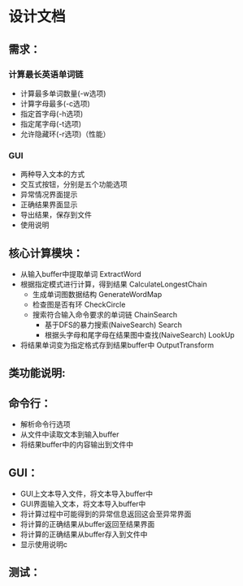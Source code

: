 # 设计文档

## 需求：

### 计算最长英语单词链

- 计算最多单词数量(-w选项)
- 计算字母最多(-c选项)
- 指定首字母(-h选项)
- 指定尾字母(-t选项)
- 允许隐藏环(-r选项)（性能）

### GUI

- 两种导入文本的方式
- 交互式按钮，分别是五个功能选项
- 异常情况界面提示
- 正确结果界面显示
- 导出结果，保存到文件
- 使用说明

## 核心计算模块：

- 从输入buffer中提取单词
    ExtractWord
- 根据指定模式进行计算，得到结果
    CalculateLongestChain
  - 生成单词图数据结构
      GenerateWordMap
  - 检查图是否有环
      CheckCircle
  - 搜索符合输入命令要求的单词链
      ChainSearch
    - 基于DFS的暴力搜索(NaiveSearch)
        Search
    - 根据头字母和尾字母在结果图中查找(NaiveSearch)
        LookUp
- 将结果单词变为指定格式存到结果buffer中
    OutputTransform

## 类功能说明:
  

## 命令行：

- 解析命令行选项
- 从文件中读取文本到输入buffer
- 将结果buffer中的内容输出到文件中

## GUI：

- GUI上文本导入文件，将文本导入buffer中
- GUI界面输入文本，将文本导入buffer中
- 将计算过程中可能得到的异常信息返回这会至异常界面
- 将计算的正确结果从buffer返回至结果界面
- 将计算的正确结果从buffer存入到文件中
- 显示使用说明c

## 测试：
